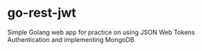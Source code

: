 # go-rest-jwt

Simple Golang web app for practice on using JSON Web Tokens Authentication and implementing MongoDB
